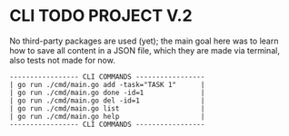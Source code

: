 # CLI TODO PROJECT V.2

No third-party packages are used (yet); the main goal here was to learn how to save all content in a JSON file, 
which they are made via terminal, also tests not made for now. 
```
----------------- CLI COMMANDS -----------------
| go run ./cmd/main.go add -task="TASK 1"      |
| go run ./cmd/main.go done -id=1              |
| go run ./cmd/main.go del -id=1               |
| go run ./cmd/main.go list                    |
| go run ./cmd/main.go help                    |
----------------- CLI COMMANDS -----------------
``` 
